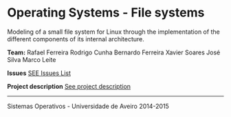 Operating Systems - File systems
===================

Modeling of a small file system for Linux through the implementation of the different components of its internal architecture.

**Team:**
Rafael Ferreira
Rodrigo Cunha
Bernardo Ferreira
Xavier Soares
José Silva
Marco Leite

**Issues**
[SEE Issues List](https://bitbucket.org/eypo94/sofs14/issues)

**Project description**
[See project description](https://github.com/gipmon/sofs14/blob/master/doc/SOFS14.pdf)


----------


Sistemas Operativos - Universidade de Aveiro
2014-2015
